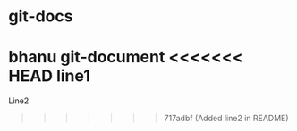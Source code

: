 # git-docs
bhanu git-document
<<<<<<< HEAD
line1
=======
Line2
>>>>>>> 717adbf (Added line2 in README)
